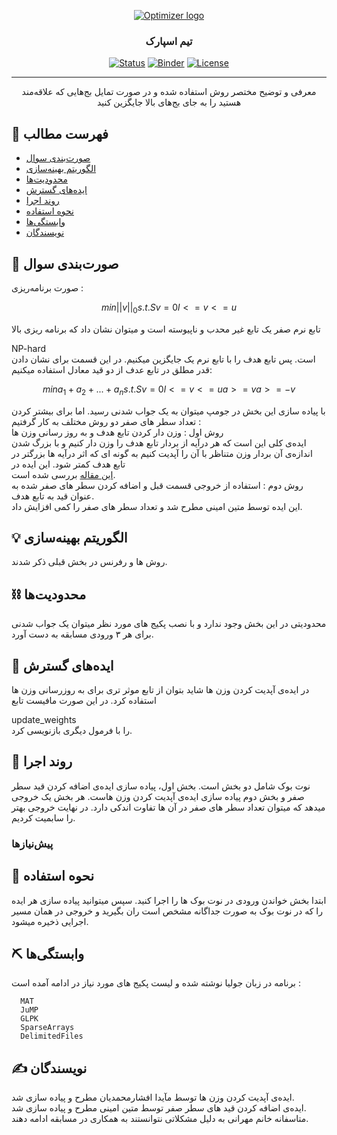 <p align="center">
  <a href="" rel="noopener">
 <img src="http://optimizer.math.sharif.edu/wp-content/uploads/2021/02/optimizer.png" alt="Optimizer logo"></a>
</p>
<h3 align="center">تیم اسپارک</h3>

<div align="center">

  [![Status](https://img.shields.io/badge/status-active-success.svg)]() 
  [![Binder](https://mybinder.org/badge_logo.svg)](https://mybinder.org/v2/gh/mtefagh/demos/HEAD)
  [![License](https://img.shields.io/badge/license-GPL-blue.svg)](https://github.com/mtefagh/demos/blob/master/LICENSE)

</div>

---

<p align="center"> معرفی و توضیح مختصر روش استفاده شده و در صورت تمایل بج‌هایی که علاقه‌مند هستید را به جای بج‌های بالا جایگزین کنید
    <br> 
</p>

## 📝 فهرست مطالب
- [صورت‌بندی سوال](#problem_statement)
- [الگوریتم بهینه‌سازی](#idea)
- [محدودیت‌ها](#limitations)
- [ایده‌های گسترش](#future_scope)
- [روند اجرا](#getting_started)
- [نحوه استفاده](#usage)
- [وابستگی‌ها](#tech_stack)
- [نویسندگان](#authors)

## 🧐 صورت‌بندی سوال <a name = "problem_statement"></a>
صورت برنامه‌ریزی :
  
  ```math
  min  ||v||_0
  s.t.  Sv=0
        l <= v <= u
  ```
تابع نرم صفر یک تابع غیر محدب و ناپیوسته است و میتوان نشان داد که برنامه ریزی بالا 
<div>NP-hard</div>
است. پس تابع هدف را با تابع نرم یک جایگزین میکنیم. در این قسمت برای نشان دادن قدر مطلق در تابع عدف از دو قید معادل استفاده میکنیم:

 ```math
  min  a_1 + a_2 + ... + a_n
  s.t.  Sv=0
        l <= v <= u
        a >= v
        a >= -v
  ```
  
 با پیاده سازی این بخش در جومپ میتوان به یک جواب شدنی رسید. اما برای بیشتر کردن تعداد سطر های صفر دو روش مختلف به کار گرفتیم :
 </br>
 روش اول : وزن دار کردن تابع هدف و به روز رسانی وزن ها
 </br>
 ایده‌ی کلی این است که هر درآیه از بردار تابع هدف را وزن دار کنیم و با بزرگ شدن اندازه‌ی آن بردار وزن متناظر با آن را آپدیت کنیم به گونه ای که اثر درآیه ها بزرگتر در تابع هدف کمتر شود. این ایده  در  
 <a href="https://ttu-ir.tdl.org/bitstream/handle/2346/ETD-TTU-2010-12-1056/JAIN-THESIS.pdf?sequence=2">این مقاله</a>
بررسی شده است.
</br>
روش دوم :
استفاده از خروجی قسمت قبل و اضافه کردن سطر های صفر شده به عنوان قید به تابع هدف.
</br>
این ایده توسط متین امینی مطرح شد و تعداد سطر های صفر را کمی افزایش داد.
  
## 💡 الگوریتم بهینه‌سازی <a name = "idea"></a>

روش ها و رفرنس در بخش قبلی ذکر شدند.


## ⛓️ محدودیت‌ها <a name = "limitations"></a>
محدودیتی در این بخش وجود ندارد و با نصب
پکیج های مورد نظر 
میتوان یک جواب شدنی برای هر ۳ ورودی مسابقه به دست آورد.

## 🚀 ایده‌های گسترش <a name = "future_scope"></a>
در ایده‌ی آپدیت کردن وزن ها شاید بتوان از تابع موثر تری برای به روزرسانی وزن ها استفاده کرد.
در این صورت مافیست تابع
<div>update_weights</div>
را با فرمول دیگری بازنویسی کرد.

## 🏁 روند اجرا <a name = "getting_started"></a>

نوت بوک شامل دو بخش است. بخش اول، پیاده سازی ایده‌ی اضافه کردن قید سطر صفر و بخش دوم پیاده سازی  ایده‌ی آپدیت کردن وزن هاست.
هر بخش یک خروجی میدهد که میتوان تعداد سطر های صفر در آن ها تفاوت اندکی دارد. در نهایت خروجی بهتر را سابمیت کردیم.

### پیش‌نیازها
  

## 🎈 نحوه استفاده <a name="usage"></a>
ابتدا بخش خواندن ورودی در نوت بوک ها را اجرا کنید. سپس میتوانید پیاده سازی هر ایده را که در نوت بوک به صورت جداگانه مشخص است ران بگیرید و خروجی در همان مسیر اجرایی ذخیره میشود.


## ⛏️ وابستگی‌ها <a name = "tech_stack"></a>
  برنامه در زبان جولیا نوشته شده و لیست پکیج های مورد نیاز در ادامه آمده است :
```
  MAT
  JuMP
  GLPK
  SparseArrays
  DelimitedFiles
```

## ✍️ نویسندگان <a name = "authors"></a>
ایده‌ی آپدیت کردن وزن ها توسط مآیدا افشارمحمدیان مطرح و پیاده سازی شد.
</br>
ایده‌ی اضافه کردن قید های سطر صفر توسط متین امینی مطرح و پیاده سازی شد.
</br>
متاسفانه خانم مهرانی به دلیل مشکلاتی نتوانستند به همکاری در مسابقه ادامه دهند.
